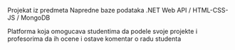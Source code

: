 Projekat iz predmeta Napredne baze podataka .NET Web API / HTML-CSS-JS / MongoDB

Platforma koja omogucava studentima da podele svoje projekte i profesorima da ih ocene i ostave komentar o radu studenta
